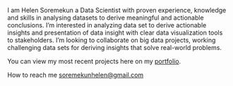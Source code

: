 I am Helen Soremekun a Data Scientist with proven experience, knowledge and skills in analysing datasets to derive meaningful and actionable conclusions.
I’m interested in analyzing data set to derive actionable insights and presentation of data insight with clear data visualization tools to stakeholders.
I’m looking to collaborate on big data projects, working challenging data sets for deriving insights that solve real-world problems. 

You can view my most recent projects here on my [portfolio](https://helen-oy.github.io/portfolio/).

How to reach me soremekunhelen@gmail.com

<!---
![Analytics](/Users/helen/Desktop/Self_development/portfolio/imgfolder/backgroundphoto.jpeg)

helen-oy/helen-oy is a ✨ special ✨ repository because its `README.md` (this file) appears on your GitHub profile.
You can click the Preview link to take a look at your changes.
--->
